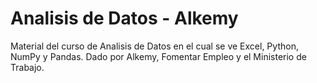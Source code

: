 # Analisis de Datos - Alkemy
Material del curso de Analisis de Datos en el cual se ve Excel, Python, NumPy y Pandas.
Dado por Alkemy, Fomentar Empleo y el Ministerio de Trabajo.